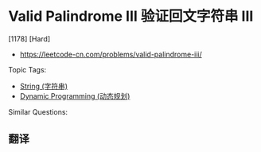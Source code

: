 # Valid Palindrome III 验证回文字符串 III

[1178] [Hard]

- https://leetcode-cn.com/problems/valid-palindrome-iii/

Topic Tags:

- [String (字符串)](https://leetcode-cn.com/tag/string/)
- [Dynamic Programming (动态规划)](https://leetcode-cn.com/tag/dynamic-programming/)

Similar Questions:

## 翻译
